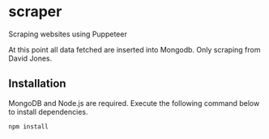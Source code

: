 # scraper
Scraping websites using Puppeteer

At this point all data fetched are inserted into Mongodb. Only scraping from David Jones.

## Installation

MongoDB and Node.js are required. Execute the following command below to install dependencies.

```
npm install
```
